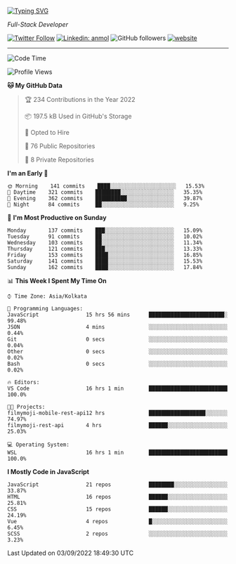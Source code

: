 [![Typing SVG](https://readme-typing-svg.herokuapp.com?lines=HI%2C+I'm+Tonal;I'm+a+MEVN+Stack+Developer)](https://git.io/typing-svg)

<p><em>Full-Stack Developer</em></p>

[![Twitter Follow](https://img.shields.io/twitter/follow/tonalmathew?style=flat)](https://twitter.com/intent/follow?screen_name=tonalmathew)
[![Linkedin: anmol](https://img.shields.io/badge/tonal-mathew?style=flat-square&logo=Linkedin&logoColor=white&link=https://www.linkedin.com/in/tonal-mathew/)](https://www.linkedin.com/in/tonal-mathew/)
![GitHub followers](https://img.shields.io/github/followers/tonalmathew?label=Follow&style=social)
[![website](https://img.shields.io/badge/Website-46a2f1.svg?&style=flat-square&logo=Google-Chrome&logoColor=white&link=http://tonalmathew.github.io/)](http://tonalmathew.github.io/)

---
<!--START_SECTION:waka-->
![Code Time](http://img.shields.io/badge/Code%20Time-705%20hrs%2059%20mins-blue)

![Profile Views](http://img.shields.io/badge/Profile%20Views-0-blue)

**🐱 My GitHub Data** 

> 🏆 234 Contributions in the Year 2022
 > 
> 📦 197.5 kB Used in GitHub's Storage 
 > 
> 💼 Opted to Hire
 > 
> 📜 76 Public Repositories 
 > 
> 🔑 8 Private Repositories  
 > 
**I'm an Early 🐤** 

```text
🌞 Morning    141 commits    ████░░░░░░░░░░░░░░░░░░░░░   15.53% 
🌆 Daytime    321 commits    ████████░░░░░░░░░░░░░░░░░   35.35% 
🌃 Evening    362 commits    ██████████░░░░░░░░░░░░░░░   39.87% 
🌙 Night      84 commits     ██░░░░░░░░░░░░░░░░░░░░░░░   9.25%

```
📅 **I'm Most Productive on Sunday** 

```text
Monday       137 commits    ███░░░░░░░░░░░░░░░░░░░░░░   15.09% 
Tuesday      91 commits     ██░░░░░░░░░░░░░░░░░░░░░░░   10.02% 
Wednesday    103 commits    ██░░░░░░░░░░░░░░░░░░░░░░░   11.34% 
Thursday     121 commits    ███░░░░░░░░░░░░░░░░░░░░░░   13.33% 
Friday       153 commits    ████░░░░░░░░░░░░░░░░░░░░░   16.85% 
Saturday     141 commits    ████░░░░░░░░░░░░░░░░░░░░░   15.53% 
Sunday       162 commits    ████░░░░░░░░░░░░░░░░░░░░░   17.84%

```


📊 **This Week I Spent My Time On** 

```text
⌚︎ Time Zone: Asia/Kolkata

💬 Programming Languages: 
JavaScript               15 hrs 56 mins      ████████████████████████░   99.48% 
JSON                     4 mins              ░░░░░░░░░░░░░░░░░░░░░░░░░   0.44% 
Git                      0 secs              ░░░░░░░░░░░░░░░░░░░░░░░░░   0.04% 
Other                    0 secs              ░░░░░░░░░░░░░░░░░░░░░░░░░   0.02% 
Bash                     0 secs              ░░░░░░░░░░░░░░░░░░░░░░░░░   0.02%

🔥 Editors: 
VS Code                  16 hrs 1 min        █████████████████████████   100.0%

🐱‍💻 Projects: 
filmymoji-mobile-rest-api12 hrs              ██████████████████░░░░░░░   74.97% 
filmymoji-rest-api       4 hrs               ██████░░░░░░░░░░░░░░░░░░░   25.03%

💻 Operating System: 
WSL                      16 hrs 1 min        █████████████████████████   100.0%

```

**I Mostly Code in JavaScript** 

```text
JavaScript               21 repos            ████████░░░░░░░░░░░░░░░░░   33.87% 
HTML                     16 repos            ██████░░░░░░░░░░░░░░░░░░░   25.81% 
CSS                      15 repos            ██████░░░░░░░░░░░░░░░░░░░   24.19% 
Vue                      4 repos             █░░░░░░░░░░░░░░░░░░░░░░░░   6.45% 
SCSS                     2 repos             ░░░░░░░░░░░░░░░░░░░░░░░░░   3.23%

```



 Last Updated on 03/09/2022 18:49:30 UTC
<!--END_SECTION:waka-->
